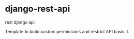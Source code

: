 # django-rest-api
rest django api 

Template to build custom permissions and restrict API basis it.

